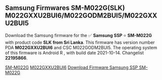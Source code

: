 <h2>Samsung Firmwares SM-M022G(SLK) M022GXXU2BUI6/M022GODM2BUI5/M022GXXU2BUI5</h2>
Download the Samsung firmware for the ✅ <strong>Samsung SSP </strong> ⭐ <strong>SM-M022G</strong> with product code <strong>SLK</strong> <strong> from Sri Lanka</strong>. This firmware has version number PDA <strong>M022GXXU2BUI6</strong> and CSC M022GODM2BUI5. The operating system of this firmware is Android R , with build date 2021-10-14. Changelist <strong>22195866</strong>.


[SM-M022G](https://samfirm.shop/samsung/model/SM-M022G)
[M022GXXU2BUI6](https://samfirm.shop/samsung/pda/M022GXXU2BUI6)
[Download Firmware Samsung SSP SM-M022G](https://samfirm.shop/samsung/firmware/465376)

